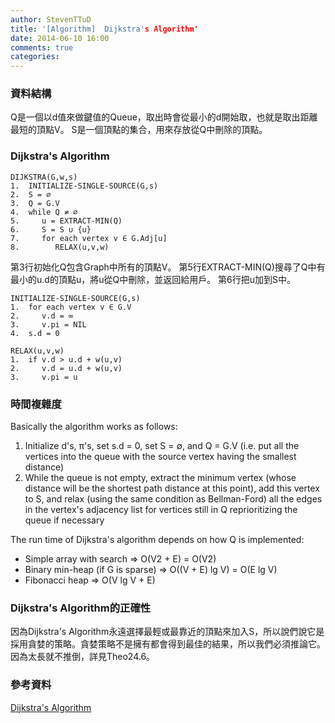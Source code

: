 ```yaml
---
author: StevenTTuD
title: '[Algorithm]  Dijkstra's Algorithm'
date: 2014-06-10 16:00
comments: true
categories:
---
```


### 資料結構
Q是一個以d值來做鍵值的Queue，取出時會從最小的d開始取，也就是取出距離最短的頂點V。
S是一個頂點的集合，用來存放從Q中刪除的頂點。

### Dijkstra's Algorithm

```
DIJKSTRA(G,w,s)
1.  INITIALIZE-SINGLE-SOURCE(G,s)
2.  S = ∅
3.  Q = G.V
4.  while Q ≠ ∅
5.     u = EXTRACT-MIN(Q)
6.     S = S ∪ {u}
7.     for each vertex v ∈ G.Adj[u]
8.        RELAX(u,v,w)
```

第3行初始化Q包含Graph中所有的頂點V。
第5行EXTRACT-MIN(Q)搜尋了Q中有最小的u.d的頂點u，將u從Q中刪除，並返回給用戶。
第6行把u加到S中。

```
INITIALIZE-SINGLE-SOURCE(G,s)
1.  for each vertex v ∈ G.V
2.     v.d = ∞
3.     v.pi = NIL
4.  s.d = 0

RELAX(u,v,w)
1.  if v.d > u.d + w(u,v)
2.     v.d = u.d + w(u,v)
3.     v.pi = u
```

### 時間複雜度
Basically the algorithm works as follows:

1. Initialize d's, π's, set s.d = 0, set S = ∅, and Q = G.V (i.e. put all the vertices into the queue with the source vertex having the smallest distance)
2. While the queue is not empty, extract the minimum vertex (whose distance will be the shortest path distance at this point), add this vertex to S, and relax (using the same condition as Bellman-Ford) all the edges in the vertex's adjacency list for vertices still in Q reprioritizing the queue if necessary

The run time of Dijkstra's algorithm depends on how Q is implemented:

- Simple array with search ⇒ O(V2 + E) = O(V2)
- Binary min-heap (if G is sparse) ⇒ O((V + E) lg V) = O(E lg V)
- Fibonacci heap ⇒ O(V lg V + E)

### Dijkstra's Algorithm的正確性
因為Dijkstra's Algorithm永遠選擇最輕或最靠近的頂點來加入S，所以說們說它是採用貪婪的策略。貪婪策略不是擁有都會得到最佳的結果，所以我們必須推論它。因為太長就不推倒，詳見Theo24.6。

### 參考資料
[Dijkstra's Algorithm](http://faculty.ycp.edu/~dbabcock/cs360/lectures/lecture22.html)
